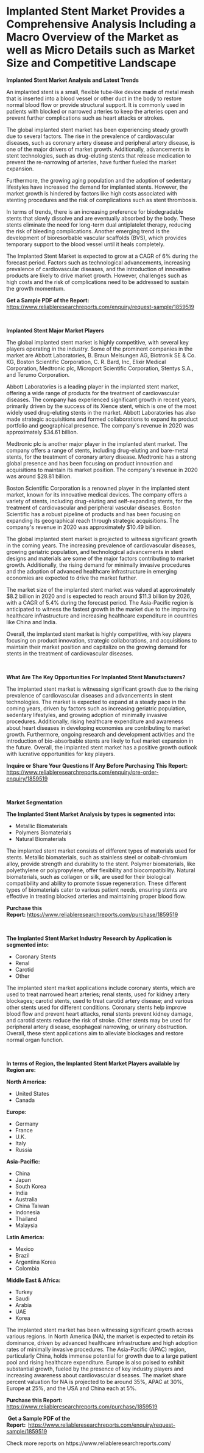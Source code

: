 <p><h1>Implanted Stent Market Provides a Comprehensive Analysis Including a Macro Overview of the Market as well as Micro Details such as Market Size and Competitive Landscape</h1></p><p><strong>Implanted Stent Market Analysis and Latest Trends</strong></p>
<p><p>An implanted stent is a small, flexible tube-like device made of metal mesh that is inserted into a blood vessel or other duct in the body to restore normal blood flow or provide structural support. It is commonly used in patients with blocked or narrowed arteries to keep the arteries open and prevent further complications such as heart attacks or strokes.</p><p>The global implanted stent market has been experiencing steady growth due to several factors. The rise in the prevalence of cardiovascular diseases, such as coronary artery disease and peripheral artery disease, is one of the major drivers of market growth. Additionally, advancements in stent technologies, such as drug-eluting stents that release medication to prevent the re-narrowing of arteries, have further fueled the market expansion.</p><p>Furthermore, the growing aging population and the adoption of sedentary lifestyles have increased the demand for implanted stents. However, the market growth is hindered by factors like high costs associated with stenting procedures and the risk of complications such as stent thrombosis.</p><p>In terms of trends, there is an increasing preference for biodegradable stents that slowly dissolve and are eventually absorbed by the body. These stents eliminate the need for long-term dual antiplatelet therapy, reducing the risk of bleeding complications. Another emerging trend is the development of bioresorbable vascular scaffolds (BVS), which provides temporary support to the blood vessel until it heals completely.</p><p>The Implanted Stent Market is expected to grow at a CAGR of 6% during the forecast period. Factors such as technological advancements, increasing prevalence of cardiovascular diseases, and the introduction of innovative products are likely to drive market growth. However, challenges such as high costs and the risk of complications need to be addressed to sustain the growth momentum.</p></p>
<p><strong>Get a Sample PDF of the Report:&nbsp;</strong> <a href="https://www.reliableresearchreports.com/enquiry/request-sample/1859519">https://www.reliableresearchreports.com/enquiry/request-sample/1859519</a></p>
<p>&nbsp;</p>
<p><strong>Implanted Stent Major Market Players</strong></p>
<p><p>The global implanted stent market is highly competitive, with several key players operating in the industry. Some of the prominent companies in the market are Abbott Laboratories, B. Braun Melsungen AG, Biotronik SE & Co. KG, Boston Scientific Corporation, C. R. Bard, Inc, Elixir Medical Corporation, Medtronic plc, Microport Scientific Corporation, Stentys S.A., and Terumo Corporation.</p><p>Abbott Laboratories is a leading player in the implanted stent market, offering a wide range of products for the treatment of cardiovascular diseases. The company has experienced significant growth in recent years, primarily driven by the success of its Xience stent, which is one of the most widely used drug-eluting stents in the market. Abbott Laboratories has also made strategic acquisitions and formed collaborations to expand its product portfolio and geographical presence. The company's revenue in 2020 was approximately $34.61 billion.</p><p>Medtronic plc is another major player in the implanted stent market. The company offers a range of stents, including drug-eluting and bare-metal stents, for the treatment of coronary artery disease. Medtronic has a strong global presence and has been focusing on product innovation and acquisitions to maintain its market position. The company's revenue in 2020 was around $28.81 billion.</p><p>Boston Scientific Corporation is a renowned player in the implanted stent market, known for its innovative medical devices. The company offers a variety of stents, including drug-eluting and self-expanding stents, for the treatment of cardiovascular and peripheral vascular diseases. Boston Scientific has a robust pipeline of products and has been focusing on expanding its geographical reach through strategic acquisitions. The company's revenue in 2020 was approximately $10.49 billion.</p><p>The global implanted stent market is projected to witness significant growth in the coming years. The increasing prevalence of cardiovascular diseases, growing geriatric population, and technological advancements in stent designs and materials are some of the major factors contributing to market growth. Additionally, the rising demand for minimally invasive procedures and the adoption of advanced healthcare infrastructure in emerging economies are expected to drive the market further.</p><p>The market size of the implanted stent market was valued at approximately $8.2 billion in 2020 and is expected to reach around $11.3 billion by 2026, with a CAGR of 5.4% during the forecast period. The Asia-Pacific region is anticipated to witness the fastest growth in the market due to the improving healthcare infrastructure and increasing healthcare expenditure in countries like China and India.</p><p>Overall, the implanted stent market is highly competitive, with key players focusing on product innovation, strategic collaborations, and acquisitions to maintain their market position and capitalize on the growing demand for stents in the treatment of cardiovascular diseases.</p></p>
<p>&nbsp;</p>
<p><strong>What Are The Key Opportunities For Implanted Stent Manufacturers?</strong></p>
<p><p>The implanted stent market is witnessing significant growth due to the rising prevalence of cardiovascular diseases and advancements in stent technologies. The market is expected to expand at a steady pace in the coming years, driven by factors such as increasing geriatric population, sedentary lifestyles, and growing adoption of minimally invasive procedures. Additionally, rising healthcare expenditure and awareness about heart diseases in developing economies are contributing to market growth. Furthermore, ongoing research and development activities and the introduction of bio-absorbable stents are likely to fuel market expansion in the future. Overall, the implanted stent market has a positive growth outlook with lucrative opportunities for key players.</p></p>
<p><strong>Inquire or Share Your Questions If Any Before Purchasing This Report:</strong> <a href="https://www.reliableresearchreports.com/enquiry/pre-order-enquiry/1859519">https://www.reliableresearchreports.com/enquiry/pre-order-enquiry/1859519</a></p>
<p>&nbsp;</p>
<p><strong>Market Segmentation</strong></p>
<p><strong>The Implanted Stent Market Analysis by types is segmented into:</strong></p>
<p><ul><li>Metallic Biomaterials</li><li>Polymers Biomaterials</li><li>Natural Biomaterials</li></ul></p>
<p><p>The implanted stent market consists of different types of materials used for stents. Metallic biomaterials, such as stainless steel or cobalt-chromium alloy, provide strength and durability to the stent. Polymer biomaterials, like polyethylene or polypropylene, offer flexibility and biocompatibility. Natural biomaterials, such as collagen or silk, are used for their biological compatibility and ability to promote tissue regeneration. These different types of biomaterials cater to various patient needs, ensuring stents are effective in treating blocked arteries and maintaining proper blood flow.</p></p>
<p><strong>Purchase this Report:&nbsp;</strong><a href="https://www.reliableresearchreports.com/purchase/1859519">https://www.reliableresearchreports.com/purchase/1859519</a></p>
<p>&nbsp;</p>
<p><strong>The Implanted Stent Market Industry Research by Application is segmented into:</strong></p>
<p><ul><li>Coronary Stents</li><li>Renal</li><li>Carotid</li><li>Other</li></ul></p>
<p><p>The implanted stent market applications include coronary stents, which are used to treat narrowed heart arteries; renal stents, used for kidney artery blockages; carotid stents, used to treat carotid artery disease; and various other stents used for different conditions. Coronary stents help improve blood flow and prevent heart attacks, renal stents prevent kidney damage, and carotid stents reduce the risk of stroke. Other stents may be used for peripheral artery disease, esophageal narrowing, or urinary obstruction. Overall, these stent applications aim to alleviate blockages and restore normal organ function.</p></p>
<p>&nbsp;</p>
<p><strong>In terms of Region, the Implanted Stent Market Players available by Region are:</strong></p>
<p>
    <p> <strong> North America: </strong>
        <ul>
            <li>United States</li>
            <li>Canada</li>
        </ul>
        </p> 
    <p> <strong> Europe: </strong>
        <ul>
            <li>Germany</li>
            <li>France</li>
            <li>U.K.</li>
            <li>Italy</li>
            <li>Russia</li>
        </ul>
        </p> 
    <p> <strong> Asia-Pacific: </strong>
        <ul>
            <li>China</li>
            <li>Japan</li>
            <li>South Korea</li>
            <li>India</li>
            <li>Australia</li>
            <li>China Taiwan</li>
            <li>Indonesia</li>
            <li>Thailand</li>
            <li>Malaysia</li>
        </ul>
        </p> 
    <p> <strong> Latin America: </strong>
        <ul>
            <li>Mexico</li>
            <li>Brazil</li>
            <li>Argentina Korea</li>
            <li>Colombia</li>
        </ul>
        </p> 
    <p> <strong> Middle East & Africa: </strong>
        <ul>
            <li>Turkey</li>
            <li>Saudi</li>
            <li>Arabia</li>
            <li>UAE</li>
            <li>Korea</li>
        </ul>
    </p>
    </p>
<p><p>The implanted stent market has been witnessing significant growth across various regions. In North America (NA), the market is expected to retain its dominance, driven by advanced healthcare infrastructure and high adoption rates of minimally invasive procedures. The Asia-Pacific (APAC) region, particularly China, holds immense potential for growth due to a large patient pool and rising healthcare expenditure. Europe is also poised to exhibit substantial growth, fueled by the presence of key industry players and increasing awareness about cardiovascular diseases. The market share percent valuation for NA is projected to be around 35%, APAC at 30%, Europe at 25%, and the USA and China each at 5%.</p></p>
<p><strong>Purchase this Report: </strong><a href="https://www.reliableresearchreports.com/purchase/1859519">https://www.reliableresearchreports.com/purchase/1859519</a></p>
<p>&nbsp;<strong>Get a Sample PDF of the Report:&nbsp;&nbsp;</strong><a href="https://www.reliableresearchreports.com/enquiry/request-sample/1859519">https://www.reliableresearchreports.com/enquiry/request-sample/1859519</a></p>
<p><strong></strong></p>
<p>Check more reports on https://www.reliableresearchreports.com/</p>